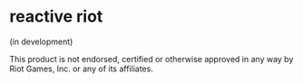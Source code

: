 # reactive riot
(in development)

This product is not endorsed, certified or otherwise approved in any way by Riot Games, Inc. or any of its affiliates.